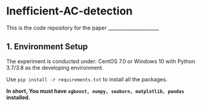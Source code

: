# Inefficient-AC-detection

This is the code repository for the paper _____________________


## 1. Environment Setup
The experiment is conducted under: CentOS 7.0 or Windows 10 with Python 3.7/3.8 as the developing environment.

Use `pip install -r requirements.txt` to install all the packages. 

**In short, You must have `xgboost, numpy, seaborn, matplotlib, pandas` installed.**

